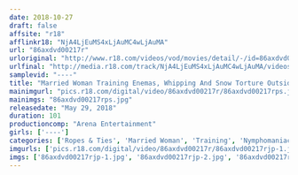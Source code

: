 ```yaml
---
date: 2018-10-27
draft: false
affsite: "r18"
afflinkr18: "NjA4LjEuMS4xLjAuMC4wLjAuMA"
url: "86axdvd00217r"
urloriginal: "http://www.r18.com/videos/vod/movies/detail/-/id=86axdvd00217r"
urlfinal: "http://media.r18.com/track/NjA4LjEuMS4xLjAuMC4wLjAuMA/videos/vod/movies/detail/-/id=86axdvd00217r"
samplevid: "----"
title: "Married Woman Training Enemas, Whipping And Snow Torture Outside In The Freezing Cold"
mainimgurl: "pics.r18.com/digital/video/86axdvd00217r/86axdvd00217rps.jpg"
mainimgs: "86axdvd00217rps.jpg"
releasedate: "May 29, 2018"
duration: 101
productioncomp: "Arena Entertainment"
girls: ['----']
categories: ['Ropes & Ties', 'Married Woman', 'Training', 'Nymphomaniac', 'Enema']
imgurls: ['pics.r18.com/digital/video/86axdvd00217r/86axdvd00217rjp-1.jpg', 'pics.r18.com/digital/video/86axdvd00217r/86axdvd00217rjp-2.jpg', 'pics.r18.com/digital/video/86axdvd00217r/86axdvd00217rjp-3.jpg', 'pics.r18.com/digital/video/86axdvd00217r/86axdvd00217rjp-4.jpg', 'pics.r18.com/digital/video/86axdvd00217r/86axdvd00217rjp-5.jpg', 'pics.r18.com/digital/video/86axdvd00217r/86axdvd00217rjp-6.jpg', 'pics.r18.com/digital/video/86axdvd00217r/86axdvd00217rjp-7.jpg', 'pics.r18.com/digital/video/86axdvd00217r/86axdvd00217rjp-8.jpg', 'pics.r18.com/digital/video/86axdvd00217r/86axdvd00217rjp-9.jpg', 'pics.r18.com/digital/video/86axdvd00217r/86axdvd00217rjp-10.jpg', 'pics.r18.com/digital/video/86axdvd00217r/86axdvd00217rjp-11.jpg', 'pics.r18.com/digital/video/86axdvd00217r/86axdvd00217rjp-12.jpg', 'pics.r18.com/digital/video/86axdvd00217r/86axdvd00217rjp-13.jpg', 'pics.r18.com/digital/video/86axdvd00217r/86axdvd00217rjp-14.jpg', 'pics.r18.com/digital/video/86axdvd00217r/86axdvd00217rjp-15.jpg', 'pics.r18.com/digital/video/86axdvd00217r/86axdvd00217rjp-16.jpg', 'pics.r18.com/digital/video/86axdvd00217r/86axdvd00217rjp-17.jpg', 'pics.r18.com/digital/video/86axdvd00217r/86axdvd00217rjp-18.jpg', 'pics.r18.com/digital/video/86axdvd00217r/86axdvd00217rjp-19.jpg', 'pics.r18.com/digital/video/86axdvd00217r/86axdvd00217rjp-20.jpg']
imgs: ['86axdvd00217rjp-1.jpg', '86axdvd00217rjp-2.jpg', '86axdvd00217rjp-3.jpg', '86axdvd00217rjp-4.jpg', '86axdvd00217rjp-5.jpg', '86axdvd00217rjp-6.jpg', '86axdvd00217rjp-7.jpg', '86axdvd00217rjp-8.jpg', '86axdvd00217rjp-9.jpg', '86axdvd00217rjp-10.jpg', '86axdvd00217rjp-11.jpg', '86axdvd00217rjp-12.jpg', '86axdvd00217rjp-13.jpg', '86axdvd00217rjp-14.jpg', '86axdvd00217rjp-15.jpg', '86axdvd00217rjp-16.jpg', '86axdvd00217rjp-17.jpg', '86axdvd00217rjp-18.jpg', '86axdvd00217rjp-19.jpg', '86axdvd00217rjp-20.jpg']
---
```

